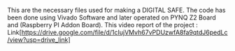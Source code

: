 This are the necessary files used for making a DIGITAL SAFE. The code has been done using Vivado Software and later operated on PYNQ Z2 Board and (Raspberry PI Addon Board).
This video report of the project : Link[https://drive.google.com/file/d/1cIujVMvh67vPDUzwfA8fa9qtdJ6pedLc/view?usp=drive_link]
